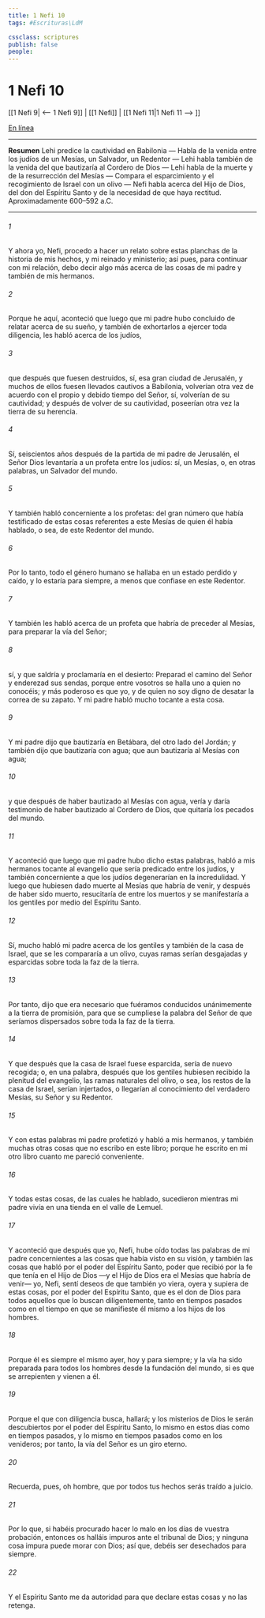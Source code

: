 ```yaml
---
title: 1 Nefi 10
tags: #Escrituras\LdM

cssclass: scriptures
publish: false
people:
---
```


# 1 Nefi 10
[[1 Nefi 9| <-- 1 Nefi 9]] | [[1 Nefi]] | [[1 Nefi 11|1 Nefi 11 --> ]]

[En línea](https://churchofjesuschrist.org/study/scriptures/bofm/1-ne/10?lang=spa)

---
__Resumen__
Lehi predice la cautividad en Babilonia — Habla de la venida entre los judíos de un Mesías, un Salvador, un Redentor — Lehi habla también de la venida del que bautizaría al Cordero de Dios — Lehi habla de la muerte y de la resurrección del Mesías — Compara el esparcimiento y el recogimiento de Israel con un olivo — Nefi habla acerca del Hijo de Dios, del don del Espíritu Santo y de la necesidad de que haya rectitud. Aproximadamente 600–592 a.C.

---
###### 1 
Y ahora yo, Nefi, procedo a hacer un relato sobre estas planchas de la historia de mis hechos, y mi reinado y ministerio; así pues, para continuar con mi relación, debo decir algo más acerca de las cosas de mi padre y también de mis hermanos.

###### 2 
Porque he aquí, aconteció que luego que mi padre hubo concluido de relatar acerca de su sueño, y también de exhortarlos a ejercer toda diligencia, les habló acerca de los judíos,

###### 3 
que después que fuesen destruidos, sí, esa gran ciudad de Jerusalén, y muchos de ellos fuesen llevados cautivos a Babilonia, volverían otra vez de acuerdo con el propio y debido tiempo del Señor, sí, volverían de su cautividad; y después de volver de su cautividad, poseerían otra vez la tierra de su herencia.

###### 4 
Sí, seiscientos años después de la partida de mi padre de Jerusalén, el Señor Dios levantaría a un profeta entre los judíos: sí, un Mesías, o, en otras palabras, un Salvador del mundo.

###### 5 
Y también habló concerniente a los profetas: del gran número que había testificado de estas cosas referentes a este Mesías de quien él había hablado, o sea, de este Redentor del mundo.

###### 6 
Por lo tanto, todo el género humano se hallaba en un estado perdido y caído, y lo estaría para siempre, a menos que confiase en este Redentor.

###### 7 
Y también les habló acerca de un profeta que habría de preceder al Mesías, para preparar la vía del Señor;

###### 8 
sí, y que saldría y proclamaría en el desierto: Preparad el camino del Señor y enderezad sus sendas, porque entre vosotros se halla uno a quien no conocéis; y más poderoso es que yo, y de quien no soy digno de desatar la correa de su zapato. Y mi padre habló mucho tocante a esta cosa.

###### 9 
Y mi padre dijo que bautizaría en Betábara, del otro lado del Jordán; y también dijo que bautizaría con agua; que aun bautizaría al Mesías con agua;

###### 10 
y que después de haber bautizado al Mesías con agua, vería y daría testimonio de haber bautizado al Cordero de Dios, que quitaría los pecados del mundo.

###### 11 
Y aconteció que luego que mi padre hubo dicho estas palabras, habló a mis hermanos tocante al evangelio que sería predicado entre los judíos, y también concerniente a que los judíos degenerarían en la incredulidad. Y luego que hubiesen dado muerte al Mesías que habría de venir, y después de haber sido muerto, resucitaría de entre los muertos y se manifestaría a los gentiles por medio del Espíritu Santo.

###### 12 
Sí, mucho habló mi padre acerca de los gentiles y también de la casa de Israel, que se les compararía a un olivo, cuyas ramas serían desgajadas y esparcidas sobre toda la faz de la tierra.

###### 13 
Por tanto, dijo que era necesario que fuéramos conducidos unánimemente a la tierra de promisión, para que se cumpliese la palabra del Señor de que seríamos dispersados sobre toda la faz de la tierra.

###### 14 
Y que después que la casa de Israel fuese esparcida, sería de nuevo recogida; o, en una palabra, después que los gentiles hubiesen recibido la plenitud del evangelio, las ramas naturales del olivo, o sea, los restos de la casa de Israel, serían injertados, o llegarían al conocimiento del verdadero Mesías, su Señor y su Redentor.

###### 15 
Y con estas palabras mi padre profetizó y habló a mis hermanos, y también muchas otras cosas que no escribo en este libro; porque he escrito en mi otro libro cuanto me pareció conveniente.

###### 16 
Y todas estas cosas, de las cuales he hablado, sucedieron mientras mi padre vivía en una tienda en el valle de Lemuel.

###### 17 
Y aconteció que después que yo, Nefi, hube oído todas las palabras de mi padre concernientes a las cosas que había visto en su visión, y también las cosas que habló por el poder del Espíritu Santo, poder que recibió por la fe que tenía en el Hijo de Dios —y el Hijo de Dios era el Mesías que habría de venir— yo, Nefi, sentí deseos de que también yo viera, oyera y supiera de estas cosas, por el poder del Espíritu Santo, que es el don de Dios para todos aquellos que lo buscan diligentemente, tanto en tiempos pasados como en el tiempo en que se manifieste él mismo a los hijos de los hombres.

###### 18 
Porque él es siempre el mismo ayer, hoy y para siempre; y la vía ha sido preparada para todos los hombres desde la fundación del mundo, si es que se arrepienten y vienen a él.

###### 19 
Porque el que con diligencia busca, hallará; y los misterios de Dios le serán descubiertos por el poder del Espíritu Santo, lo mismo en estos días como en tiempos pasados, y lo mismo en tiempos pasados como en los venideros; por tanto, la vía del Señor es un giro eterno.

###### 20 
Recuerda, pues, oh hombre, que por todos tus hechos serás traído a juicio.

###### 21 
Por lo que, si habéis procurado hacer lo malo en los días de vuestra probación, entonces os halláis impuros ante el tribunal de Dios; y ninguna cosa impura puede morar con Dios; así que, debéis ser desechados para siempre.

###### 22 
Y el Espíritu Santo me da autoridad para que declare estas cosas y no las retenga.

